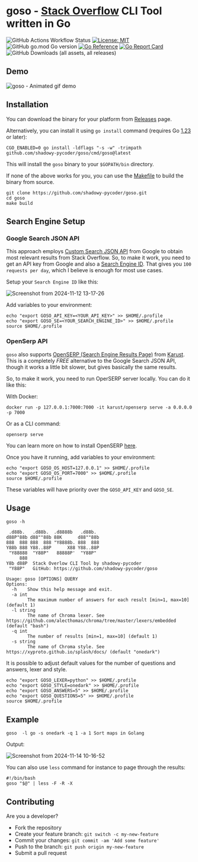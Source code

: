 # goso - [Stack Overflow](https://stackoverflow.com/) CLI Tool written in Go

![GitHub Actions Workflow Status](https://img.shields.io/github/actions/workflow/status/shadowy-pycoder/goso/go.yml)
[![License: MIT](https://img.shields.io/badge/License-MIT-yellow.svg)](https://opensource.org/licenses/MIT)
![GitHub go.mod Go version](https://img.shields.io/github/go-mod/go-version/shadowy-pycoder/goso)
[![Go Reference](https://pkg.go.dev/badge/github.com/shadowy-pycoder/goso.svg)](https://pkg.go.dev/github.com/shadowy-pycoder/goso)
[![Go Report Card](https://goreportcard.com/badge/github.com/shadowy-pycoder/goso)](https://goreportcard.com/report/github.com/shadowy-pycoder/goso)
![GitHub Downloads (all assets, all releases)](https://img.shields.io/github/downloads/shadowy-pycoder/goso/total)


## Demo

![goso - Animated gif demo](demo/demo.gif)



## Installation

You can download the binary for your platform from [Releases](https://github.com/shadowy-pycoder/goso/releases) page.

Alternatively, you can install it using `go install` command (requires Go [1.23](https://go.dev/doc/install) or later):

```shell
CGO_ENABLED=0 go install -ldflags "-s -w" -trimpath github.com/shadowy-pycoder/goso/cmd/goso@latest
```
This will install the `goso` binary to your `$GOPATH/bin` directory.

If none of the above works for you, you can use the [Makefile](https://github.com/shadowy-pycoder/goso/blob/master/Makefile) to build the binary from source.

```shell
git clone https://github.com/shadowy-pycoder/goso.git
cd goso
make build
```


## Search Engine Setup

###  Google Search JSON API
This approach employs [Custom Search JSON API](https://developers.google.com/custom-search/v1/overview) from Google to obtain most relevant results from Stack Overflow. So, to make it work, you need to get an API key from Google and also a [Search Engine ID](https://developers.google.com/custom-search/v1/overview#search_engine_id). That gives you `100 requests per day`, which I believe is enough for most use cases.

Setup your `Search Engine ID` like this:

![Screenshot from 2024-11-12 13-17-26](https://github.com/user-attachments/assets/3dd798fb-d9de-438a-aeeb-81ffc47e488b)

Add variables to your environment:
```shell
echo "export GOSO_API_KEY=<YOUR_API_KEY>" >> $HOME/.profile
echo "export GOSO_SE=<YOUR_SEARCH_ENGINE_ID>" >> $HOME/.profile
source $HOME/.profile
```

###  OpenSerp API
`goso` also supports [OpenSERP (Search Engine Results Page)](https://github.com/karust/openserp) from [Karust](https://github.com/karust). This is a completely *FREE* alternative to the Google Search JSON API, though it works a little bit slower, but gives basically the same results. 

So, to make it work, you need to run OperSERP server locally. You can do it like this:

With Docker:
```shell
docker run -p 127.0.0.1:7000:7000 -it karust/openserp serve -a 0.0.0.0 -p 7000
```

Or as a CLI command:

```shell
openserp serve 
```
You can learn more on how to install OpenSERP [here](https://github.com/karust/openserp).

Once you have it running, add variables to your environment:
```shell
echo "export GOSO_OS_HOST=127.0.0.1" >> $HOME/.profile
echo "export GOSO_OS_PORT=7000" >> $HOME/.profile
source $HOME/.profile
```
These variables will have priority over the `GOSO_API_KEY` and `GOSO_SE`.


## Usage

```shell
goso -h
                                                                  
 .d88b.   .d88b.  .d8888b   .d88b.  
d88P"88b d88""88b 88K      d88""88b 
888  888 888  888 "Y8888b. 888  888 
Y88b 888 Y88..88P      X88 Y88..88P 
 "Y88888  "Y88P"   88888P'  "Y88P"  
     888                            
Y8b d88P  Stack Overlow CLI Tool by shadowy-pycoder                         
 "Y88P"   GitHub: https://github.com/shadowy-pycoder/goso                        
                                                                                                                                                                                              
Usage: goso [OPTIONS] QUERY
Options:
  -h    Show this help message and exit.
  -a int
        The maximum number of answers for each result [min=1, max=10] (default 1)
  -l string
        The name of Chroma lexer. See https://github.com/alecthomas/chroma/tree/master/lexers/embedded (default "bash")
  -q int
        The number of results [min=1, max=10] (default 1)
  -s string
        The name of Chroma style. See https://xyproto.github.io/splash/docs/ (default "onedark")
``` 

It is possible to adjust default values for the number of questions and answers, lexer and style.
```shell
echo "export GOSO_LEXER=python" >> $HOME/.profile
echo "export GOSO_STYLE=onedark" >> $HOME/.profile
echo "export GOSO_ANSWERS=5" >> $HOME/.profile
echo "export GOSO_QUESTIONS=5" >> $HOME/.profile
source $HOME/.profile
```

## Example

```shell
goso  -l go -s onedark -q 1 -a 1 Sort maps in Golang
```
Output:

![Screenshot from 2024-11-14 10-16-52](https://github.com/user-attachments/assets/43282839-1719-44ae-a0e8-c2ed44d8e9e6)

You can also use `less` command for instance to page through the results:
```shell  
#!/bin/bash
goso "$@" | less -F -R -X
```

## Contributing

Are you a developer?

- Fork the repository
- Create your feature branch: `git switch -c my-new-feature`
- Commit your changes: `git commit -am 'Add some feature'`
- Push to the branch: `git push origin my-new-feature`
- Submit a pull request


